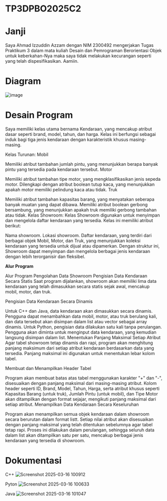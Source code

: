 # TP3DPBO2025C2

# Janji
Saya Ahmad Izzuddin Azzam dengan NIM 2300492 mengerjakan Tugas Praktikum 3 dalam mata kuliah Desain dan Pemrograman Berorientasi Objek untuk keberkahan-Nya maka saya tidak melakukan kecurangan seperti yang telah dispesifikasikan. Aamiin.

# Diagram
![image](https://github.com/user-attachments/assets/239b80ed-152f-4976-b597-8469f048a99b)

# Desain Program
Saya memiliki kelas utama bernama Kendaraan, yang mencakup atribut dasar seperti brand, model, tahun, dan harga. Kelas ini berfungsi sebagai induk bagi tiga jenis kendaraan dengan karakteristik khusus masing-masing.

Kelas Turunan:
Mobil

Memiliki atribut tambahan jumlah pintu, yang menunjukkan berapa banyak pintu yang tersedia pada kendaraan tersebut.
Motor

Memiliki atribut tambahan tipe motor, yang mengklasifikasikan jenis sepeda motor.
Dilengkapi dengan atribut boolean tutup kaca, yang menunjukkan apakah motor memiliki pelindung kaca atau tidak.
Truk

Memiliki atribut tambahan kapasitas barang, yang menyatakan seberapa banyak muatan yang dapat dibawa.
Memiliki atribut boolean gerbong bersambung, yang menunjukkan apakah truk memiliki gerbong tambahan atau tidak.
Kelas Showroom:
Kelas Showroom digunakan untuk menyimpan dan mengelola daftar kendaraan yang tersedia. Kelas ini memiliki atribut berikut:

Nama showroom.
Lokasi showroom.
Daftar kendaraan, yang terdiri dari berbagai objek Mobil, Motor, dan Truk, yang menunjukkan koleksi kendaraan yang tersedia untuk dijual atau dipamerkan.
Dengan struktur ini, Showroom dapat menyimpan dan mengelola berbagai jenis kendaraan dengan lebih terorganisir dan fleksibel.


**Alur Program**

Alur Program Pengolahan Data Showroom
Pengisian Data Kendaraan Secara Statis
Saat program dijalankan, showroom akan memiliki lima data kendaraan yang telah dimasukkan secara statis sejak awal, mencakup mobil, motor, dan truk.

Pengisian Data Kendaraan Secara Dinamis

Untuk C++ dan Java, data kendaraan akan dimasukkan secara dinamis. Pengguna dapat menambahkan data mobil, motor, atau truk berulang kali, dan data tersebut akan disimpan dalam list atau vector sebagai array dinamis.
Untuk Python, pengisian data dilakukan satu kali tanpa perulangan. Pengguna akan diminta untuk menginput data kendaraan, yang kemudian langsung disimpan dalam list.
Menentukan Panjang Maksimal Setiap Atribut
Agar tabel showroom tetap dinamis dan rapi, program akan menghitung panjang maksimum dari setiap atribut kendaraan berdasarkan data yang tersedia. Panjang maksimal ini digunakan untuk menentukan lebar kolom tabel.

Membuat dan Menampilkan Header Tabel

Program akan membuat batas atas tabel menggunakan karakter "+" dan "-", disesuaikan dengan panjang maksimal dari masing-masing atribut.
Kolom header seperti ID, Brand, Model, Tahun, Harga, serta atribut khusus seperti Kapasitas Barang (untuk truk), Jumlah Pintu (untuk mobil), dan Tipe Motor akan ditampilkan dengan format sejajar, mengikuti panjang maksimal dari setiap atribut.
Menampilkan Data Kendaraan Secara Keseluruhan

Program akan menampilkan semua objek kendaraan dalam showroom secara berurutan dalam format listt.
Setiap nilai atribut akan disesuaikan dengan panjang maksimal yang telah ditentukan sebelumnya agar tabel tetap rapi.
Proses ini dilakukan dalam perulangan, sehingga seluruh data dalam list akan ditampilkan satu per satu, mencakup berbagai jenis kendaraan yang tersedia di showroom.

# Dokumentasi
C++
![Screenshot 2025-03-16 100912](https://github.com/user-attachments/assets/7fb7a161-8d35-4efe-a016-2e5ceef2cf08)

Pyton
![Screenshot 2025-03-16 100633](https://github.com/user-attachments/assets/93ec4e30-de4f-4059-b55d-9ccc23d42d1c)

Java
![Screenshot 2025-03-16 101047](https://github.com/user-attachments/assets/d0e282f0-2131-4d12-b776-3580d262f0b5)


